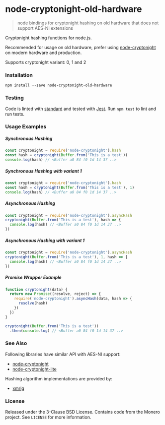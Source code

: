 # node-cryptonight-old-hardware
> node bindings for cryptonight hashing on old hardware that does not support AES-NI extensions

Cryptonight hashing functions for node.js.

Recommended for usage on old hardware, prefer using [node-cryptonight](https://github.com/ExcitableAardvark/node-cryptonight) on modern hardware and production.

Supports cryptonight variant: 0, 1 and 2

### Installation

`npm install --save node-cryptonight-old-hardware`
   
### Testing

Code is linted with [standard](https://github.com/standard/standard) and tested with [Jest](https://github.com/facebook/jest). Run `npm test` to lint and run tests.

### Usage Examples

##### Synchronous Hashing

```js
const cryptonight = require('node-cryptonight').hash
const hash = cryptonight(Buffer.from('This is a test'))
console.log(hash) // <Buffer a0 84 f0 1d 14 37 ..>
```

##### Synchronous Hashing with variant 1

```js
const cryptonight = require('node-cryptonight').hash
const hash = cryptonight(Buffer.from('This is a test'), 1)
console.log(hash) // <Buffer a0 84 f0 1d 14 37 ..>
```

##### Asynchronous Hashing

```js
const cryptonight = require('node-cryptonight').asyncHash
cryptonight(Buffer.from('This is a test'), hash => {
  console.log(hash) // <Buffer a0 84 f0 1d 14 37 ..>
})
```
##### Asynchronous Hashing with variant 1

```js
const cryptonight = require('node-cryptonight').asyncHash
cryptonight(Buffer.from('This is a test'), 1, hash => {
  console.log(hash) // <Buffer a0 84 f0 1d 14 37 ..>
})
```

##### Promise Wrapper Example

```js
function cryptonight(data) {
  return new Promise((resolve, reject) => {
    require('node-cryptonight').asyncHash(data, hash => {
      resolve(hash)
    })
  })
}

cryptonight(Buffer.from('This is a test'))
  .then(console.log) // <Buffer a0 84 f0 1d 14 37 ..>
```


### See Also

Following libraries have similar API with AES-NI support:

* [node-cryptonight](https://github.com/ExcitableAardvark/node-cryptonight)
* [node-cryptonight-lite](https://github.com/ExcitableAardvark/node-cryptonight-lite)

Hashing algorithm implementations are provided by:

* [xmrig](https://github.com/xmrig)

### License

Released under the 3-Clause BSD License. Contains code from the Monero project. See `LICENSE` for more information.
